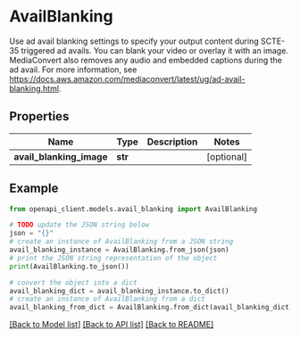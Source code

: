 # AvailBlanking

Use ad avail blanking settings to specify your output content during SCTE-35 triggered ad avails. You can blank your video or overlay it with an image. MediaConvert also removes any audio and embedded captions during the ad avail. For more information, see https://docs.aws.amazon.com/mediaconvert/latest/ug/ad-avail-blanking.html.

## Properties

Name | Type | Description | Notes
------------ | ------------- | ------------- | -------------
**avail_blanking_image** | **str** |  | [optional] 

## Example

```python
from openapi_client.models.avail_blanking import AvailBlanking

# TODO update the JSON string below
json = "{}"
# create an instance of AvailBlanking from a JSON string
avail_blanking_instance = AvailBlanking.from_json(json)
# print the JSON string representation of the object
print(AvailBlanking.to_json())

# convert the object into a dict
avail_blanking_dict = avail_blanking_instance.to_dict()
# create an instance of AvailBlanking from a dict
avail_blanking_from_dict = AvailBlanking.from_dict(avail_blanking_dict)
```
[[Back to Model list]](../README.md#documentation-for-models) [[Back to API list]](../README.md#documentation-for-api-endpoints) [[Back to README]](../README.md)


